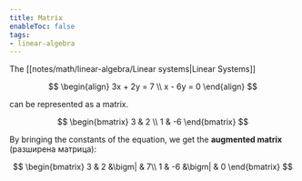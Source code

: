 ```yaml
---
title: Matrix
enableToc: false
tags: 
- linear-algebra
---
```

The [[notes/math/linear-algebra/Linear systems|Linear Systems]]

$$
\begin{align}
3x + 2y = 7 \\
x - 6y = 0
\end{align}
$$

can be represented as a matrix.

$$
\begin{bmatrix}
3 & 2 \\
1 & -6
\end{bmatrix}
$$

By bringing the constants of the equation, we get the **augmented matrix** (разширена матрица):

$$
\begin{bmatrix}
3 & 2 &\bigm| & 7\\ 
1 & -6 &\bigm| & 0 
\end{bmatrix}
$$

